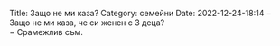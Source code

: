 Title: Защо не ми каза?
Category: семейни
Date: 2022-12-24-18:14
&minus; Защо не ми каза, че си женен с 3 деца?  
&minus; Срамежлив съм.